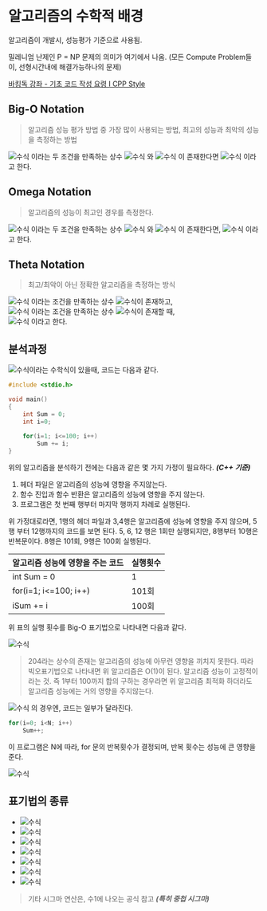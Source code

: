 
# 알고리즘의 수학적 배경

알고리즘이 개발시, 성능평가 기준으로 사용됨.

밀레니엄 난제인 P = NP 문제의 의미가 여기에서 나옴. (모든 Compute Problem들이, 선형시간내에 해결가능하나의 문제)

[바킹독 강좌 - 기초 코드 작성 요령 I CPP Style ](http://www.youtube.com/watch?v=9MMKsrvRiw4)

## Big-O Notation

> 알고리즘 성능 평가 방법 중 가장 많이 사용되는 방법,  최고의 성능과 최악의 성능을 측정하는 방법

   ![수식](https://render.githubusercontent.com/render/math?math=T(N)%20%5Cleq%20CF(N)%2C%20N%20%5Cgeq%20%7BN_%7Bi%7D%7D) 이라는 두 조건을 만족하는 상수 ![수식](https://render.githubusercontent.com/render/math?math=C) 와 ![수식](https://render.githubusercontent.com/render/math?math=%7BN_%7Bi%7D%7D) 이 존재한다면 ![수식](https://render.githubusercontent.com/render/math?math=T(N)%3DO(F(N))) 이라고 한다.
## Omega Notation

> 알고리즘의 성능이 최고인 경우를 측정한다. 

   ![수식](https://render.githubusercontent.com/render/math?math=T(N)%20%5Cgeq%20CF(N)%2C%20N%20%5Cgeq%20%7BN_%7B1%7D%7D) 이라는 두 조건을 만족하는 상수 ![수식](https://render.githubusercontent.com/render/math?math=C) 와 ![수식](https://render.githubusercontent.com/render/math?math=%7BN_%7Bi%7D%7D) 이 존재한다면, ![수식](https://render.githubusercontent.com/render/math?math=T(N)%3D%5COmega(F(N))) 이라고 한다.


## Theta Notation

> 최고/최악이 아닌 정확한 알고리즘을 측정하는 방식

![수식](https://render.githubusercontent.com/render/math?math=T(N)%20%3D%20O(F(N))) 이라는 조건을 만족하는 상수 ![수식](https://render.githubusercontent.com/render/math?math=%7BC_%7B1%7D%7D%2C%20%7BN_%7B1%7D%7D%0A)이 존재하고,  
![수식](https://render.githubusercontent.com/render/math?math=T(N)%20%3D%20%5COmega(F(N))) 이라는 조건을 만족하는 상수 ![수식](https://render.githubusercontent.com/render/math?math=%7BC_%7B2%7D%7D%2C%20%7BN_%7B1%7D%7D%0A)이 존재할 때,  
![수식](https://render.githubusercontent.com/render/math?math=T(N)%20%3D%20%5CTheta(F(N))%0A) 이라고 한다.


## 분석과정
![수식](https://render.githubusercontent.com/render/math?math=%5Csum_%7Bi%3D1%7D%5E%7B100%7D%20i%20%0A)이라는 수학식이 있을때, 코드는 다음과 같다.

```cpp
#include <stdio.h>

void main()
{
	int Sum = 0;
	int i=0;
	
	for(i=1; i<=100; i++)
		Sum += i;
}
```

위의 알고리즘을 분석하기 전에는 다음과 같은 몇 가지 가정이 필요하다.
***(C++ 기준)***

1. 헤더 파일은 알고리즘의 성능에 영향을 주지않는다.
2. 함수 진입과 함수 반환은 알고리즘의 성능에 영향을 주지 않는다.
3. 프로그램은 첫 번째 행부터 마지막 행까지 차례로 실행된다.

위 가정대로라면, 1행의 헤더 파일과 3,4행은 알고리즘에 성능에 영향을 주지 않으며, 5행 부터 12행까지의 코드를 보면 된다. 5, 6, 12 행은 1회만 실행되지만, 8행부터 10행은 반복문이다. 8행은 101회, 9행은 100회 실행된다. 

|알고리즘 성능에 영향을 주는 코드| 실행횟수  |
|--|--|
| int Sum = 0 | 1 |
| for(i=1; i<=100; i++) | 101회 |
| iSum += i | 100회 |


위 표의 실행 횟수를 Big-O 표기법으로 나타내면 다음과 같다.

![수식](https://render.githubusercontent.com/render/math?math=%5Csum_%7Bi%3D1%7D%5E%7B100%7D%20i%20%3D%20O(202)%20%3D%20O(1)%0A)

> 204라는 상수의 존재는 알고리즘의 성능에 아무런 영향을 끼치지 못한다. 따라 빅오표기법으로 나타내면 위 알고리즘은 O(1)이 된다. 알고리즘 성능이 고정적이라는 것. 즉 1부터 100까지 합의 구하는 경우라면 위 알고리즘 최적화 하더라도 알고리즘 성능에는 거의 영향을 주지않는다. 

![수식](https://render.githubusercontent.com/render/math?math=%5Csum_%7Bi%3D1%7D%5E%7BN%7D%20i%0A) 의 경우엔, 코드는 일부가 달라진다.

~~~cpp
for(i=0; i<N; i++)
	Sum++;
~~~

이 프로그램은 N에 따라, for 문의 반복횟수가 결정되며, 반복 횟수는 성능에 큰 영향을 준다.

![수식](https://render.githubusercontent.com/render/math?math=%5Csum_%7Bi%3D1%7D%5E%7BC%7D%20%3D%20C%20%2B%20%5Ccdots%20%2B%20C(N%20times)%20%3D%20O(C%20%5Ctimes%20N)%20%3D%20O(N))

## 표기법의 종류

+ ![수식](https://render.githubusercontent.com/render/math?math=O(1)%0A)
+ ![수식](https://render.githubusercontent.com/render/math?math=O(log%7BN%7D)%0A)
+ ![수식](https://render.githubusercontent.com/render/math?math=O(N))
+ ![수식](https://render.githubusercontent.com/render/math?math=O(Nlog%7BN%7D))
+ ![수식](https://render.githubusercontent.com/render/math?math=O(N%5E%7B2%7D))
+ ![수식](https://render.githubusercontent.com/render/math?math=O(N%5E%7B3%7D))
+ ![수식](https://render.githubusercontent.com/render/math?math=O(2%5E%7BN%7D))

> 기타 시그마 연산은, 수1에 나오는 공식 참고 ***(특히 중첩 시그마)***
